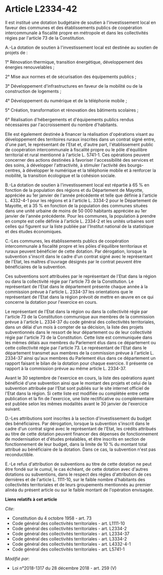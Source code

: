 # Article L2334-42

Il est institué une dotation budgétaire de soutien à l'investissement local en faveur des communes et des établissements
publics de coopération intercommunale à fiscalité propre en métropole et dans les collectivités régies par l'article 73 de la
Constitution. 

A.-La dotation de soutien à l'investissement local est destinée au soutien de projets de : 

1° Rénovation thermique, transition énergétique, développement des énergies renouvelables ; 

2° Mise aux normes et de sécurisation des équipements publics ; 

3° Développement d'infrastructures en faveur de la mobilité ou de la construction de logements ; 

4° Développement du numérique et de la téléphonie mobile ; 

5° Création, transformation et rénovation des bâtiments scolaires ; 

6° Réalisation d'hébergements et d'équipements publics rendus nécessaires par l'accroissement du nombre d'habitants. 

Elle est également destinée à financer la réalisation d'opérations visant au développement des territoires ruraux inscrites
dans un contrat signé entre, d'une part, le représentant de l'Etat et, d'autre part, l'établissement public de coopération
intercommunale à fiscalité propre ou le pôle d'équilibre territorial et rural mentionné à l'article L. 5741-1. Ces opérations
peuvent concerner des actions destinées à favoriser l'accessibilité des services et des soins, à développer l'attractivité, à
stimuler l'activité des bourgs-centres, à développer le numérique et la téléphonie mobile et à renforcer la mobilité, la
transition écologique et la cohésion sociale. 

B.-La dotation de soutien à l'investissement local est répartie à 65 % en fonction de la population des régions et du
Département de Mayotte, appréciée au 1er janvier de l'année précédente et telle que définie à l'article L. 4332-4-1 pour les
régions et à l'article L. 3334-2 pour le Département de Mayotte, et à 35 % en fonction de la population des communes situées
dans une unité urbaine de moins de 50 000 habitants appréciée au 1er janvier de l'année précédente. Pour les communes, la
population à prendre en compte est celle définie à l'article L. 2334-2 et les unités urbaines sont celles qui figurent sur la
liste publiée par l'Institut national de la statistique et des études économiques. 

C.-Les communes, les établissements publics de coopération intercommunale à fiscalité propre et les pôles d'équilibre
territoriaux et ruraux peuvent bénéficier de cette dotation. Par dérogation, lorsque la subvention s'inscrit dans le cadre
d'un contrat signé avec le représentant de l'Etat, les maîtres d'ouvrage désignés par le contrat peuvent être bénéficiaires
de la subvention. 

Ces subventions sont attribuées par le représentant de l'Etat dans la région ou dans la collectivité régie par l'article 73
de la Constitution. Le représentant de l'Etat dans le département présente chaque année à la commission prévue à l'article L.
2334-37 les orientations que le représentant de l'Etat dans la région prévoit de mettre en œuvre en ce qui concerne la
dotation pour l'exercice en cours. 

Le représentant de l'Etat dans la région ou dans la collectivité régie par l'article 73 de la Constitution communique aux
membres de la commission prévue à l'article L. 2334-37 du code général des collectivités territoriales, dans un délai d'un
mois à compter de sa décision, la liste des projets subventionnés dans le ressort de leur département ou de leur collectivité
régie par l'article 73 de la Constitution. Cette liste est communiquée dans les mêmes délais aux membres du Parlement élus
dans ce département ou cette collectivité régie par l'article 73. Le représentant de l'Etat dans le département transmet aux
membres de la commission prévue à l'article L. 2334-37 ainsi qu'aux membres du Parlement élus dans ce département un rapport
faisant le bilan de la dotation pour chaque exercice. Il présente ce rapport à la commission prévue au même article L.
2334-37. 

Avant le 30 septembre de l'exercice en cours, la liste des opérations ayant bénéficié d'une subvention ainsi que le montant
des projets et celui de la subvention attribuée par l'Etat sont publiés sur le site internet officiel de l'Etat dans la
région. Si cette liste est modifiée ou complétée entre cette publication et la fin de l'exercice, une liste rectificative ou
complémentaire est publiée selon les mêmes modalités avant le 30 janvier de l'exercice suivant. 

D.-Les attributions sont inscrites à la section d'investissement du budget des bénéficiaires. Par dérogation, lorsque la
subvention s'inscrit dans le cadre d'un contrat signé avec le représentant de l'Etat, les crédits attribués au titre de cette
dotation peuvent financer des dépenses de fonctionnement de modernisation et d'études préalables, et être inscrits en section
de fonctionnement de leur budget, dans la limite de 10 % du montant total attribué au bénéficiaire de la dotation. Dans ce
cas, la subvention n'est pas reconductible. 

E.-Le refus d'attribution de subventions au titre de cette dotation ne peut être fondé sur le cumul, le cas échéant, de cette
dotation avec d'autres dotations ou subventions, dans le respect des règles d'attribution de ces dernières et de l'article L.
1111-10, sur le faible nombre d'habitants des collectivités territoriales et de leurs groupements mentionnés au premier
alinéa du présent article ou sur le faible montant de l'opération envisagée.

**Liens relatifs à cet article**

_Cite_:

  - Constitution du 4 octobre 1958 - art. 73
  - Code général des collectivités territoriales - art. L1111-10
  - Code général des collectivités territoriales - art. L2334-2
  - Code général des collectivités territoriales - art. L2334-37
  - Code général des collectivités territoriales - art. L3334-2
  - Code général des collectivités territoriales - art. L4332-4-1
  - Code général des collectivités territoriales - art. L5741-1

_Modifié par_:

  - Loi n°2018-1317 du 28 décembre 2018 - art. 259 (V)
